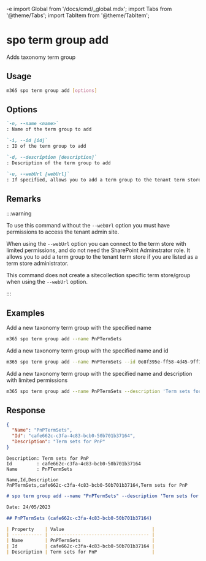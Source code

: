 -e <!-- DISCLAIMER: All secrets, passwords, and sensitive values in this document are examples only and not real credentials. -->
import Global from '/docs/cmd/_global.mdx';
import Tabs from '@theme/Tabs';
import TabItem from '@theme/TabItem';

# spo term group add

Adds taxonomy term group

## Usage

```sh
m365 spo term group add [options]
```

## Options

```md definition-list
`-n, --name <name>`
: Name of the term group to add

`-i, --id [id]`
: ID of the term group to add

`-d, --description [description]`
: Description of the term group to add

`-u, --webUrl [webUrl]`
: If specified, allows you to add a term group to the tenant term store as a term store administrator without the SharePoint administrator role.
```

<Global />

## Remarks

:::warning

To use this command without the `--webUrl` option you must have permissions to access the tenant admin site.

When using the `--webUrl` option you can connect to the term store with limited permissions, and do not need the SharePoint Adminstrator role. It allows you to add a term group to the tenant term store if you are listed as a term store administrator.

This command does not create a sitecollection specific term store/group when using the `--webUrl` option.

:::

## Examples

Add a new taxonomy term group with the specified name

```sh
m365 spo term group add --name PnPTermSets
```

Add a new taxonomy term group with the specified name and id

```sh
m365 spo term group add --name PnPTermSets --id 0e8f395e-ff58-4d45-9ff7-e331ab728beb
```

Add a new taxonomy term group with the specified name and description with limited permissions

```sh
m365 spo term group add --name PnPTermSets --description 'Term sets for PnP' --webUrl 'https://contoso.sharepoint.com'
```

## Response

<Tabs>
  <TabItem value="JSON">

  ```json
  {
    "Name": "PnPTermSets",
    "Id": "cafe662c-c3fa-4c83-bcb0-50b701b37164",
    "Description": "Term sets for PnP"
  }
  ```

  </TabItem>
  <TabItem value="Text">

  ```text
  Description: Term sets for PnP
  Id         : cafe662c-c3fa-4c83-bcb0-50b701b37164
  Name       : PnPTermSets
  ```

  </TabItem>
  <TabItem value="CSV">

  ```csv
  Name,Id,Description
  PnPTermSets,cafe662c-c3fa-4c83-bcb0-50b701b37164,Term sets for PnP
  ```

  </TabItem>
  <TabItem value="Markdown">

  ```md
  # spo term group add --name "PnPTermSets" --description 'Term sets for PnP'
  
  Date: 24/05/2023
  
  ## PnPTermSets (cafe662c-c3fa-4c83-bcb0-50b701b37164)
  
  | Property    | Value                                |
  | ----------- | ------------------------------------ |
  | Name        | PnPTermSets                          |
  | Id          | cafe662c-c3fa-4c83-bcb0-50b701b37164 |
  | Description | Term sets for PnP                    |
  ```

  </TabItem>
</Tabs>

